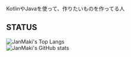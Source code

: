 KotlinやJavaを使って、作りたいものを作ってる人

## STATUS
![JanMaki's Top Langs](https://github-readme-stats.vercel.app/api/top-langs/?username=JanMaki&show_icons=true&theme=radical&count_private=true&layout=compact)  
![JanMaki's GitHub stats](https://github-readme-stats.vercel.app/api?username=JanMaki&show_icons=true&theme=radical&count_private=true)  

